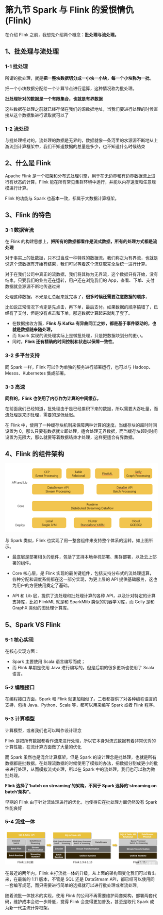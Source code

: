 # **第九节 Spark 与 Flink 的爱恨情仇 (Flink)**

在介绍 Flink 之前，我想先介绍两个概念：**批处理与流处理。**

## **1、批处理与流处理**

### **1-1 批处理**

所谓的批处理，就是**把一整块数据切分成一小块一小块，每一个小块称为一批**。

把一个小块数据分配给一个计算节点进行运算，这种情况称为批处理。

**批处理针对的数据是一个有限集合，也就是有界数据**

这些数据在处理之前就已经存储在我们的源数据地址，当我们要进行处理的时候直接从这个数据集进行读取就可以了

### **1-2 流处理**

与批处理相对的，流处理的数据是无界的，数据就像一条河里的水源源不断地从上游流到计算框架中，我们不知道数据的总量是多少，也不知道什么时候结束

## **2、什么是 Flink**

Apache Flink 是一个框架和分布式处理引擎，用于在无边界和有边界数据流上进行有状态的计算，Flink 能在所有常见集群环境中运行，并能以内存速度和任意规模进行计算。

Flink 的功能与 Spark 也基本一致，都属于大数据计算框架。

## **3、Flink 的特色**

### **3-1 数据皆流**

在 Flink 的构建思想上，**把所有的数据都看作是流式数据，所有的处理方式都是流处理**

对于事实上的批数据，只不过当成一种特殊的数据流，我们称之为有界流，也就是说这个流数据有开始有结束，我们可以等着这个流获取完全后统一进行计算。

对于在我们公司中真正的流数据，我们将其称为无界流，这个数据只有开始，没有结束。只要我们的业务还在运转，用户还在浏览我们的 App，查看、下单、支付数据就会源源不断地传送过来

处理这种数据，不光是汇总起来就完事了，**很多时候还需要注意数据的顺序**，

比如说正常情况下肯定是先点击，再下单，最后支付。如果数据的顺序搞错了，已经有了支付，但是没有点击和下单，那这数据计算起来就乱了套了。

* 在数据接收方面，**Flink 与 Kafka 有异曲同工之妙，都是基于事件驱动的，也就是数据随来随处理，**
* 而 Spark 实现的流处理实际上是微批处理，只是把数据块划分的更小。
* 同时，**Flink 还有精确的时间控制和状态以保障一致性**。

### **3-2 多平台支持**

同 Spark 一样，Flink 可以作为单独的服务进行部署运行，也可以与 Hadoop、Mesos、Kubernetes 集成部署。

### **3-3 高速**

**同样的，Flink 也使用了内存作为计算的中间缓存。**

在前面我们已经知道，批处理由于是已经累积下来的数据，所以需要大吞吐量，而流处理是来即处理，需要的是低延迟。

在 Flink 中，使用了一种缓存块机制来保障两种计算的速度。当缓存块的超时时间设置为 0，那么只要有数据就立即处理，适合处理无界数据，而当缓存块超时时间设置为无限大，那么就要等着数据结束才处理，这样更适合有界数据。

## **4、Flink 的组件架构**

![Alt Image Text](../images/chap11_9_1.png "Body image")

与 Spark 类似，Flink 也实现了用一整套组件来支持整个体系的运转，如上图所示。

* 最底层是部署相关的组件，包括了支持本地单机部署、集群部署，以及云上部署的组件。

* Core 核心层，是 Flink 实现的最关键组件，包括支持分布式的流处理运算，各种分配和调度系统都在这一部分实现，为更上层的 API 提供基础服务，这也为用户的方便使用奠定了基础。

* API 和 Lib 层，提供了流处理和批处理计算的各种 API，以及针对特定的计算支持库，比如 FlinkML 就是和 SparkMlib 类似的机器学习库，而 Gelly 是和 GraphX 类似的图处理计算库。


## **5、Spark VS Flink**

### **5-1 核心实现**

在核心实现方面：

* Spark 主要使用 Scala 语言编写而成；
* 而 Flink 早期是使用 Java 进行编写的，但是后期的很多更新也使用了 Scala 语言。

### **5-2 编程接口**

在编程接口方面，Spark 和 Flink 就更加相似了。二者都提供了对各种编程语言的支持，包括 Java、Python、Scala 等，都可以用来编写 Spark 或者 Flink 程序。

### **5-3 计算模型**

计算模型，或者我们也可以叫作设计理念

Flink 是把所有数据都看作流来进行处理，所以它本身对流式数据有着非常优秀的计算性能，在流计算方面做了大量的优化

而 Spark 虽然也是混合计算框架，但是 Spark 的设计理念是批处理，也就是所有数据都是批数据。在处理流数据的时候使用了模拟的办法，把数据分割成更小的批来进行处理，从而模拟流式处理，所以在 Spark 中的流处理，我们也可以称为微批处理。

**Flink 选择了‘batch on streaming’的架构，不同于 Spark 选择的‘streaming on batch’架构”**。

早期的 Flink 由于针对流处理进行的优化，也使得它在批处理方面仍然没有 Spark 性能良好

### **5-4 流批一体**

![Alt Image Text](../images/chap11_9_2.png "Body image")

在最近的两年内，Flink 主打流批一体的升级，从上面的架构图变化我们可以看出来，在最新的 1.11 版本，不管是 SQL 还是 DataStream API，都已经可以使用同一套编写规范，而只需要进行简单的选择就可以进行批处理或者流处理。

随着流批一体技术的实现，使用 Flink 的公司不再需要维护两套架构，部署两套代码，维护成本会进一步降低，觉得 Flink 会变得更加普及，甚至是取代 Spark 成为新一代主流计算框架。


